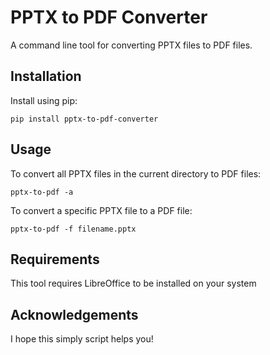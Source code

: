 # PPTX to PDF Converter

A command line tool for converting PPTX files to PDF files.

## Installation

Install using pip:

```shell
pip install pptx-to-pdf-converter
```

## Usage

To convert all PPTX files in the current directory to PDF files:

```shell
pptx-to-pdf -a

```

To convert a specific PPTX file to a PDF file:

```shell
pptx-to-pdf -f filename.pptx
```

## Requirements
This tool requires LibreOffice to be installed on your system

## Acknowledgements
I hope this simply script helps you!
